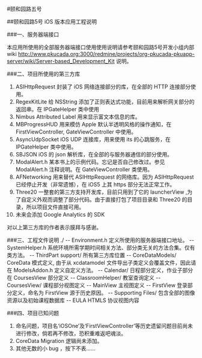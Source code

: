 #颐和园路五号
 
##颐和园路5号 iOS 版本应用工程说明
 
###一、服务器端接口
 
本应用所使用的全部服务器端接口使用使用说明请参考颐和园路5号开发小组内部 wiki <http://www.pkucada.org:3000/redmine/projects/org-pkucada-pkuapp-server/wiki/Server-based_Development_Kit> 说明。

###二、项目所使用的第三方库
 
 1. ASIHttpRequest 封装了 iOS 网络连接部分的库，在全部的 HTTP 连接部分使用。
 2. RegexKitLite 给 NSString 添加了正则表达式功能，目前用来解析网关部分的返回串。在 IPGateHelper 类中使用
 3. Nimbus Attributed Label 用来显示富文本信息的库。
 4. MBProgressHUD 用来模仿 Apple 默认半透明风格的操作通知，在 FirstViewController, GateViewController 中使用。
 5. AsyncUdpSocket iOS UDP 连接库，用来使用 its 的心跳服务，在 IPGateHelper 类中使用。
 6. SBJSON iOS 的 json 解析库，在全部的与服务器通信的部分使用。
 7. ModalAlert.h 某本书上的示例代码。忘记是否自己修改过。参见 ModalAlert.h 注释说明。在 GateViewController 类使用。
 8. AFNetworking 用来替代 ASIHttpRequest 的网络库。因为 ASIHttpRequest 已经停止开发（非常遗憾），在 iOS5 上其 https 部分无法正常工作。
 9. Three20 一整套的第三方支持开发库，目前只用到了它的 launcherView ,为了自定义外观而调整了部分代码。由于直接打包了项目目录和 Three20 的目录，所以项目文件直接可用。
 10. 未来会添加 Google Analytics 的 SDK
 
 对以上第三方库的作者表示膜拜与感谢。
 
###三、工程文件说明
    ./
    -- Environment.h    定义所使用的服务器端接口地址。
    -- SystemHelper.h   系统环境所需学期时间相关方法、部分类无关的方法合集。仅有类方法。
    -- ThirdPart support/    所有第三方库位置
    -- CoreDataModels/  CoreData 模式定义, 由于从 xcdatamodel 文件导出子类定义会覆盖文件，因此请在 ModelsAddon.h 定义自定义方法。
    -- Calendar/    日程部分定义，作业子部分在 CoursesView 部分定义
    -- ClassroomHelper/     教室查询定义
    -- CoursesView/     课程部分视图定义
    -- MainView     主视图定义
    -- FirstView    登录部分定义，命名为 FirstView 源于历史原因。
    -- Supporting Files/    包含全部的图像资源以及初始课程数据库
        -- EULA HTMLS   协议视图内容

###四、项目已知问题
 
 1. 命名问题，项目名‘iOSOne’及‘FirstViewController’等历史遗留问题目前尚未进行修改，倘若再不修改，恐积重难返吧魂淡。
 2. CoreData Migration 逻辑尚未添加。
 3. 其他无数的小 bug ，按下不表……